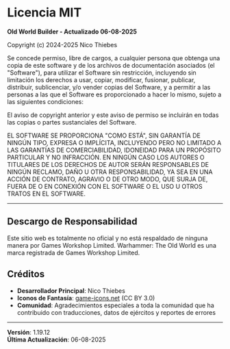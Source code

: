# Licencia MIT

**Old World Builder - Actualizado 06-08-2025**

Copyright (c) 2024-2025 Nico Thiebes

Se concede permiso, libre de cargos, a cualquier persona que obtenga una copia de este software y de los archivos de documentación asociados (el "Software"), para utilizar el Software sin restricción, incluyendo sin limitación los derechos a usar, copiar, modificar, fusionar, publicar, distribuir, sublicenciar, y/o vender copias del Software, y a permitir a las personas a las que el Software es proporcionado a hacer lo mismo, sujeto a las siguientes condiciones:

El aviso de copyright anterior y este aviso de permiso se incluirán en todas las copias o partes sustanciales del Software.

EL SOFTWARE SE PROPORCIONA "COMO ESTÁ", SIN GARANTÍA DE NINGÚN TIPO, EXPRESA O IMPLÍCITA, INCLUYENDO PERO NO LIMITADO A LAS GARANTÍAS DE COMERCIABILIDAD, IDONEIDAD PARA UN PROPÓSITO PARTICULAR Y NO INFRACCIÓN. EN NINGÚN CASO LOS AUTORES O TITULARES DE LOS DERECHOS DE AUTOR SERÁN RESPONSABLES DE NINGÚN RECLAMO, DAÑO U OTRA RESPONSABILIDAD, YA SEA EN UNA ACCIÓN DE CONTRATO, AGRAVIO O DE OTRO MODO, QUE SURJA DE, FUERA DE O EN CONEXIÓN CON EL SOFTWARE O EL USO U OTROS TRATOS EN EL SOFTWARE.

---

## Descargo de Responsabilidad

Este sitio web es totalmente no oficial y no está respaldado de ninguna manera por Games Workshop Limited. Warhammer: The Old World es una marca registrada de Games Workshop Limited.

## Créditos

- **Desarrollador Principal**: Nico Thiebes
- **Iconos de Fantasía**: [game-icons.net](https://game-icons.net/) (CC BY 3.0)
- **Comunidad**: Agradecimientos especiales a toda la comunidad que ha contribuido con traducciones, datos de ejércitos y reportes de errores

---

**Versión**: 1.19.12  
**Última Actualización**: 06-08-2025
